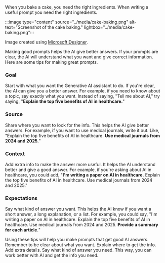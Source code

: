 When you bake a cake, you need the right ingredients. When writing a useful prompt you need the right ingredients.  

:::image type="content" source="../media/cake-baking.png" alt-text="Screenshot of the cake baking." lightbox="../media/cake-baking.png":::

Image created using [Microsoft Designer](https://designer.microsoft.com/).

Making good prompts helps the AI give better answers. If your prompts are clear, the AI will understand what you want and give correct information. Here are some tips for making great prompts.

### Goal

Start with what you want the Generative AI assistant to do. If you're clear, the AI can give you a better answer. For example, if you need to know about a topic, say exactly what you want. Instead of saying, "Tell me about AI," try saying, "**Explain the top five benefits of AI in healthcare.**"

### Source

Share where you want to look for the info. This helps the AI give better answers. For example, if you want to use medical journals, write it out. Like, "Explain the top five benefits of AI in healthcare. **Use medical journals from 2024 and 2025.**"

### Context

Add extra info to make the answer more useful. It helps the AI understand better and give a good answer. For example, if you're asking about AI in healthcare, you could add, "**I'm writing a paper on AI in healthcare.** Explain the top five benefits of AI in healthcare. Use medical journals from 2024 and 2025."

### Expectations

Say what kind of answer you want. This helps the AI know if you want a short answer, a long explanation, or a list. For example, you could say, "I'm writing a paper on AI in healthcare. Explain the top five benefits of AI in healthcare. Use medical journals from 2024 and 2025. **Provide a summary for each article.**"

Using these tips will help you make prompts that get good AI answers. Remember to be clear about what you want. Explain where to get the info. Add extra details. Say what kind of answer you need. This way, you can work better with AI and get the info you need.
